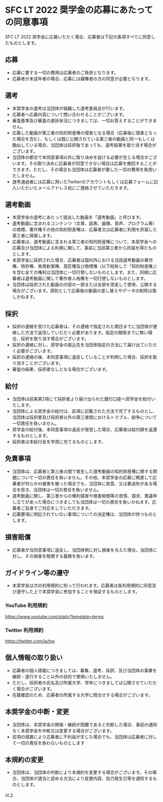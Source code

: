 # SFC LT 2022 奨学金の応募にあたっての同意事項
SFC LT 2022 奨学金に応募いただく場合、応募者は下記の条項すべてに同意したものとします。

## 応募
- 応募に要する一切の費用は応募者のご負担となります。
- 応募者が未成年者の場合、応募には親権者の方の同意が必要となります。

## 選考
- 本奨学金の選考は当団体が組織した選考委員会が行います。
- 応募者へ応募内容について問い合わせることがございます。
- 審査基準及び審査の進捗状況につきましては、一切お答えすることができません。
- 応募した動画が第三者の知的財産権の侵害となる場合（応募後に侵害となった場合を含む）、もしくは既に公開されている第三者の動画と同一もしくは酷似している場合、当団体は採択後であっても、選考結果を取り消す場合がございます。
- 当団体の都合で本同意事項以外に取り決めを設ける必要が生じる場合がございます。その取り決めに応募者が同意できない場合は応募を撤回することができます。ただし、その場合も当団体は応募者が要した一切の費用を負担いたしません。
- 選考通過者には応募に用いたTwitterのアカウントもしくは応募フォームに記入いただいたメールアドレス宛にご連絡させていただきます。

## 選考動画
- 本奨学金の選考にあたって提出した動画を「選考動画」と呼びます。
- 選考動画に含まれるコンテンツ（文章、図表、画像、音声、プログラム等）の商標、著作権その他の知的財産権は、応募者又は応募者に利用を許諾した第三者に帰属します。
- 応募者は、選考動画に含まれる第三者の知的財産権について、本奨学金への応募及び当団体による利用に関して、事前に当該第三者から許諾を得たものとします。
- 本奨学金に採択された場合、応募者は国内外における当該選考動画の著作権、特許権、実用新案権、意匠権及び商標権（以下総称して「知的財産権」）を含む全ての権利は当団体に一切行使しないものとします。また、同様に応募者は選考動画に関して著作者人格権を一切行使しないものとします。
- 当団体は採択された動画の内容の一部または全部を改変して使用、公開する場合がございます。原則として応募後の動画の差し替えやデータの削除は致しかねます。

## 採択
- 採択の連絡を受けた応募者は、その連絡で指定された期日までに当団体が連絡した方法で返信していただく必要があります。指定の期限までに無い場合、採択を取り消す場合がございます。
- 採択の連絡に対し、奨学金の振込先を当団体指定の方法にて届け出ていただく必要がございます。
- 採択の連絡の後、本同意事項に違反していることが判明した場合、採択を取り消すことがございます。
- 審査の結果、採択者なしとなる場合がございます。

## 給付
- 当団体は前条第2項にて採択者より届け出られた銀行口座へ奨学金を給付いたします。
- 当団体による奨学金の給付は、前項に記載された方法で完了するものとし、当団体は採択者及び採択者以外の第三者間におけるトラブル、紛争について一切責任を負いません。
- 奨学金の給付後、本同意事項の違反が発覚した場合、応募者は給付額を返還するものとします。
- 採択者は本給付金を学資に充てるものとします。

## 免責事項
- 当団体は、応募者と第三者の間で発生した選考動画の知的財産権に関する問題について一切の責任を負いません。その他、本奨学金の応募に関連して応募者が何らかの被害を被った場合でも、当団体に故意、又は重過失がある場合を除き、当団体は一切の責任を負いません。
- 選考動画に関し、第三者からの権利侵害や損害賠償等の苦情、請求、異議申し立てがあった場合につきましても当団体は一切の責任を負いかねます。応募者ご自身でご対応をしていただきます。
- 応募要項に明記されていない事項についての決定権は、当団体が持つものとします。

## 損害賠償
- 応募者が当同意事項に違反し、当団体側に対し損害を与えた場合、当団体に対し、その損害を賠償する義務を負います。

## ガイドライン等の遵守
- 本奨学金は次の利用規約に則って行われます。応募者は各利用規約に同意及び遵守した上で本奨学金に参加することを保証するものとします。

### YouTube 利用規約
https://www.youtube.com/static?template=terms

### Twitter 利用規約
https://twitter.com/ja/tos

## 個人情報の取り扱い
- 応募者の個人情報につきましては、募集、選考、採択、及び当団体の事業を継続・遂行すること以外の目的で使用いたしません。
- ただし、採択者の氏名及び所属大学、学年につきましては公開させていただく場合がございます。
- 在籍確認のため、応募者の所属する大学に問合せする場合がございます。

## 本奨学金の中断・変更
- 当団体は、本奨学金の開催・継続が困難であると判断した場合、事前の通知なく本奨学金を中断又は変更する場合がございます。
- 前項の措置により応募者に不利益が生じた場合でも、当団体は応募者に対して一切の責任を負わないものとします

## 本規約の変更
- 当団体は、当団体の判断により本規約を変更する場合がございます。その場合、当団体が適当と認める方法により変更内容、効力発生日等を通知するものとします。


以上
